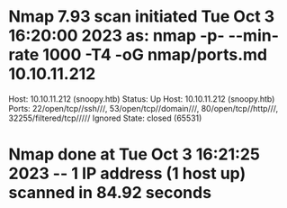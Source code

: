 # Nmap 7.93 scan initiated Tue Oct  3 16:20:00 2023 as: nmap -p- --min-rate 1000 -T4 -oG nmap/ports.md 10.10.11.212
Host: 10.10.11.212 (snoopy.htb)	Status: Up
Host: 10.10.11.212 (snoopy.htb)	Ports: 22/open/tcp//ssh///, 53/open/tcp//domain///, 80/open/tcp//http///, 32255/filtered/tcp/////	Ignored State: closed (65531)
# Nmap done at Tue Oct  3 16:21:25 2023 -- 1 IP address (1 host up) scanned in 84.92 seconds
